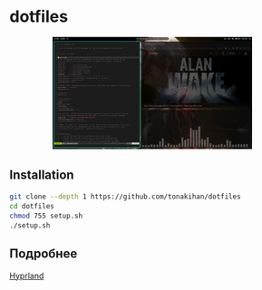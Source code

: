 # dotfiles
<p align="center"><img width=70% src="example/hypr.png" /></p>

## Installation
``` bash
git clone --depth 1 https://github.com/tonakihan/dotfiles
cd dotfiles
chmod 755 setup.sh
./setup.sh
```

## Подробнее

[Hyprland](https://gitgub.com/tonakihan/dotfiles/blob/main/guide/Hyprland.md)
